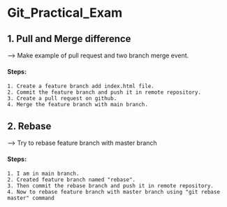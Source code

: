 # Git_Practical_Exam
## 1. Pull and Merge difference
--> Make example of pull request and two branch merge event.
#### Steps:
    1. Create a feature branch add index.html file.    
    2. Commit the feature branch and push it in remote repository.   
    3. Create a pull request on github.    
    4. Merge the feature branch with main branch.
## 2. Rebase
--> Try to rebase feature branch with master branch 
#### Steps:
    1. I am in main branch.
    2. Created feature branch named "rebase".  
    3. Then commit the rebase branch and push it in remote repository.    
    4. Now to rebase feature branch with master branch using "git rebase master" command
